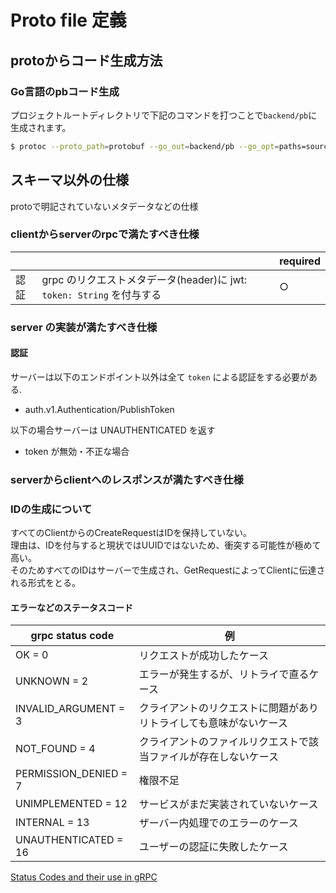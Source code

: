 # Proto file 定義

## protoからコード生成方法

### Go言語のpbコード生成

プロジェクトルートディレクトリで下記のコマンドを打つことで`backend/pb`に生成されます。  

```sh
$ protoc --proto_path=protobuf --go_out=backend/pb --go_opt=paths=source_relative --go-grpc_out=backend/pb --go-grpc_opt=paths=source_relative protobuf/**/*.proto
```

## スキーマ以外の仕様

protoで明記されていないメタデータなどの仕様

### clientからserverのrpcで満たすべき仕様

|||required|
|---|---|---|
|認証|grpc のリクエストメタデータ(header)に jwt: `token: String` を付与する|○|

### server の実装が満たすべき仕様

#### 認証

サーバーは以下のエンドポイント以外は全て `token` による認証をする必要がある.  
- auth.v1.Authentication/PublishToken

以下の場合サーバーは UNAUTHENTICATED を返す  
- token が無効・不正な場合

### serverからclientへのレスポンスが満たすべき仕様

### IDの生成について

すべてのClientからのCreateRequestはIDを保持していない。  
理由は、IDを付与すると現状ではUUIDではないため、衝突する可能性が極めて高い。  
そのためすべてのIDはサーバーで生成され、GetRequestによってClientに伝達される形式をとる。  

#### エラーなどのステータスコード

|grpc status code|例|
|---|---|
|OK = 0|リクエストが成功したケース|
|UNKNOWN = 2|エラーが発生するが、リトライで直るケース|
|INVALID_ARGUMENT = 3|クライアントのリクエストに問題がありリトライしても意味がないケース|
|NOT_FOUND = 4|クライアントのファイルリクエストで該当ファイルが存在しないケース|
|PERMISSION_DENIED = 7|権限不足|
|UNIMPLEMENTED = 12|サービスがまだ実装されていないケース|
|INTERNAL = 13|ザーバー内処理でのエラーのケース|
|UNAUTHENTICATED = 16|ユーザーの認証に失敗したケース|

[Status Codes and their use in gRPC](https://grpc.github.io/grpc/core/md_doc_statuscodes.html)




